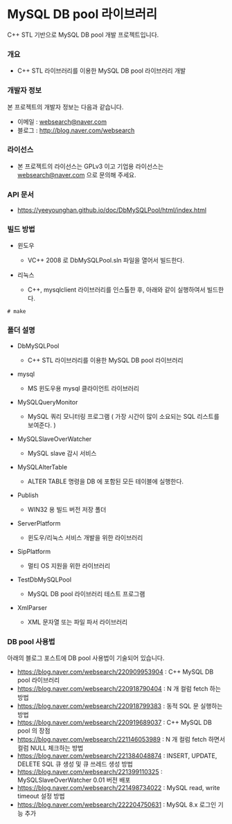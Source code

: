 ﻿# MySQL DB pool 라이브러리
C++ STL 기반으로 MySQL DB pool 개발 프로젝트입니다.

### 개요

* C++ STL 라이브러리를 이용한 MySQL DB pool 라이브러리 개발
 
### 개발자 정보
본 프로젝트의 개발자 정보는 다음과 같습니다.

* 이메일 : websearch@naver.com
* 블로그 : http://blog.naver.com/websearch

### 라이선스

* 본 프로젝트의 라이선스는 GPLv3 이고 기업용 라이선스는 websearch@naver.com 으로 문의해 주세요.

### API 문서

* https://yeeyounghan.github.io/doc/DbMySQLPool/html/index.html

### 빌드 방법

* 윈도우
  * VC++ 2008 로 DbMySQLPool.sln 파일을 열어서 빌드한다.

* 리눅스
  * C++, mysqlclient 라이브러리를 인스톨한 후, 아래와 같이 실행하여서 빌드한다.

```
# make
```

### 폴더 설명

* DbMySQLPool
  * C++ STL 라이브러리를 이용한 MySQL DB pool 라이브러리

* mysql
  * MS 윈도우용 mysql 클라이언트 라이브러리

* MySQLQueryMonitor
  * MySQL 쿼리 모니터링 프로그램 ( 가장 시간이 많이 소요되는 SQL 리스트를 보여준다. )

* MySQLSlaveOverWatcher
  * MySQL slave 감시 서비스

* MySQLAlterTable
  * ALTER TABLE 명령을 DB 에 포함된 모든 테이블에 실행한다.

* Publish
  * WIN32 용 빌드 버전 저장 폴더

* ServerPlatform
  * 윈도우/리눅스 서비스 개발을 위한 라이브러리

* SipPlatform
  * 멀티 OS 지원을 위한 라이브러리

* TestDbMySQLPool
  * MySQL DB pool 라이브러리 테스트 프로그램

* XmlParser
  * XML 문자열 또는 파일 파서 라이브러리

### DB pool 사용법
아래의 블로그 포스트에 DB pool 사용법이 기술되어 있습니다.

* https://blog.naver.com/websearch/220909953904 : C++ MySQL DB pool 라이브러리
* https://blog.naver.com/websearch/220918790404 : N 개 컬럼 fetch 하는 방법
* https://blog.naver.com/websearch/220918799383 : 동적 SQL 문 실행하는 방법
* https://blog.naver.com/websearch/220919689037 : C++ MySQL DB pool 의 장점
* https://blog.naver.com/websearch/221146053989 : N 개 컬럼 fetch 하면서 컬럼 NULL 체크하는 방법
* https://blog.naver.com/websearch/221384048874 : INSERT, UPDATE, DELETE SQL 큐 생성 및 큐 쓰레드 생성 방법
* https://blog.naver.com/websearch/221399110325 : MySQLSlaveOverWatcher 0.01 버전 배포
* https://blog.naver.com/websearch/221498734022 : MySQL read, write timeout 설정 방법
* https://blog.naver.com/websearch/222204750631 : MySQL 8.x 로그인 기능 추가
